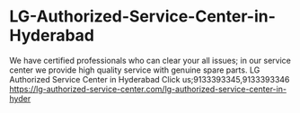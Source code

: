 # LG-Authorized-Service-Center-in-Hyderabad
We have certified professionals who can clear your all issues; in our service center we provide high quality service with genuine spare parts. LG Authorized Service Center in Hyderabad Click us;9133393345,9133393346    https://lg-authorized-service-center.com/lg-authorized-service-center-in-hyder
